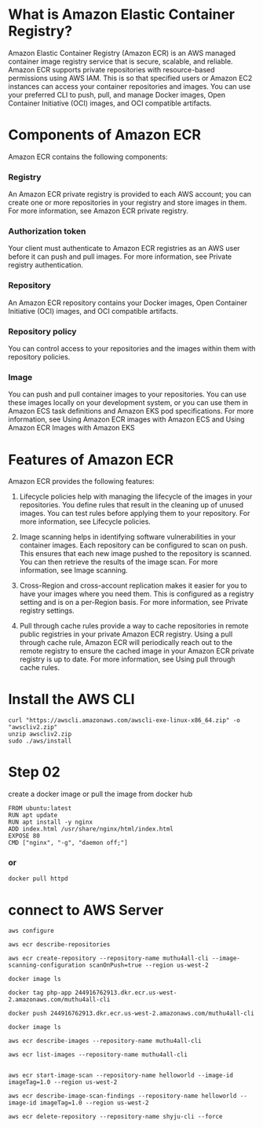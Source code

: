 # What is Amazon Elastic Container Registry?
Amazon Elastic Container Registry (Amazon ECR) is an AWS managed container image registry service that is secure, scalable, and reliable. Amazon ECR supports private repositories with resource-based permissions using AWS IAM. This is so that specified users or Amazon EC2 instances can access your container repositories and images. You can use your preferred CLI to push, pull, and manage Docker images, Open Container Initiative (OCI) images, and OCI compatible artifacts.
# Components of Amazon ECR
Amazon ECR contains the following components:

### Registry
An Amazon ECR private registry is provided to each AWS account; you can create one or more repositories in your registry and store images in them. For more information, see Amazon ECR private registry.

### Authorization token
Your client must authenticate to Amazon ECR registries as an AWS user before it can push and pull images. For more information, see Private registry authentication.

### Repository
An Amazon ECR repository contains your Docker images, Open Container Initiative (OCI) images, and OCI compatible artifacts. 

### Repository policy
You can control access to your repositories and the images within them with repository policies. 

### Image
You can push and pull container images to your repositories. You can use these images locally on your development system, or you can use them in Amazon ECS task definitions and Amazon EKS pod specifications. For more information, see Using Amazon ECR images with Amazon ECS and Using Amazon ECR Images with Amazon EKS

# Features of Amazon ECR
Amazon ECR provides the following features:

1) Lifecycle policies help with managing the lifecycle of the images in your repositories. You define rules that result in the cleaning up of unused images. You can test rules before applying them to your repository. For more information, see Lifecycle policies.

2) Image scanning helps in identifying software vulnerabilities in your container images. Each repository can be configured to scan on push. This ensures that each new image pushed to the repository is scanned. You can then retrieve the results of the image scan. For more information, see Image scanning.

3) Cross-Region and cross-account replication makes it easier for you to have your images where you need them. This is configured as a registry setting and is on a per-Region basis. For more information, see Private registry settings.

4) Pull through cache rules provide a way to cache repositories in remote public registries in your private Amazon ECR registry. Using a pull through cache rule, Amazon ECR will periodically reach out to the remote registry to ensure the cached image in your Amazon ECR private registry is up to date. For more information, see Using pull through cache rules.


# Install  the AWS CLI
```
curl "https://awscli.amazonaws.com/awscli-exe-linux-x86_64.zip" -o "awscliv2.zip"
unzip awscliv2.zip
sudo ./aws/install
```

# Step 02 
create a docker image or pull the image from docker hub 
```
FROM ubuntu:latest
RUN apt update
RUN apt install -y nginx
ADD index.html /usr/share/nginx/html/index.html
EXPOSE 80
CMD ["nginx", "-g", "daemon off;"]
```
### or

```
docker pull httpd 
```

# connect to AWS Server 
```
aws configure
```

```
aws ecr describe-repositories

aws ecr create-repository --repository-name muthu4all-cli --image-scanning-configuration scanOnPush=true --region us-west-2

docker image ls

docker tag php-app 244916762913.dkr.ecr.us-west-2.amazonaws.com/muthu4all-cli

docker push 244916762913.dkr.ecr.us-west-2.amazonaws.com/muthu4all-cli

docker image ls

aws ecr describe-images --repository-name muthu4all-cli

aws ecr list-images --repository-name muthu4all-cli


aws ecr start-image-scan --repository-name helloworld --image-id imageTag=1.0 --region us-west-2

aws ecr describe-image-scan-findings --repository-name helloworld --image-id imageTag=1.0 --region us-west-2

aws ecr delete-repository --repository-name shyju-cli --force


```


